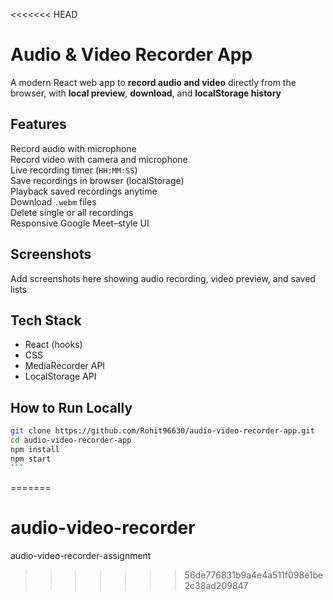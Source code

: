 <<<<<<< HEAD
# Audio & Video Recorder App

A modern React web app to **record audio and video** directly from the browser, with **local preview**, **download**, and **localStorage history**

## Features

Record audio with microphone  
 Record video with camera and microphone  
 Live recording timer (`HH:MM:SS`)  
 Save recordings in browser (localStorage)  
 Playback saved recordings anytime  
 Download `.webm` files  
 Delete single or all recordings  
 Responsive Google Meet–style UI

## Screenshots

Add screenshots here showing audio recording, video preview, and saved lists

## Tech Stack

- React (hooks)
- CSS
- MediaRecorder API
- LocalStorage API

## How to Run Locally

````bash
git clone https://github.com/Rohit96630/audio-video-recorder-app.git
cd audio-video-recorder-app
npm install
npm start
```
````
=======
# audio-video-recorder
audio-video-recorder-assignment
>>>>>>> 56de776831b9a4e4a511f098e1be2c38ad209847
